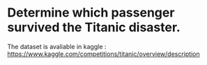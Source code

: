 # Determine which passenger survived the Titanic disaster.

The dataset is avaliable in kaggle : https://www.kaggle.com/competitions/titanic/overview/description
